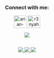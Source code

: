 <h3 align="center">Connect with me:</h3>
<p align="center">
 <a href="https://www.linkedin.com/in/arian-febrian/" target="blank"><img align="center"
      src="https://raw.githubusercontent.com/rahuldkjain/github-profile-readme-generator/master/src/images/icons/Social/linked-in-alt.svg"
      alt="arian-febrian" height="40" width="40" /></a>
  <a href="https://www.instagram.com/r3nyah_" target="blank"><img align="center"
      src="https://raw.githubusercontent.com/rahuldkjain/github-profile-readme-generator/master/src/images/icons/Social/instagram.svg"
      alt="r3nyahphelia" height="40" width="40" /></a>
      </p>

<p align="center">
<img src="https://visitor-badge.glitch.me/badge?page_id=r3nyah">
 </p>
 <br>


<div align="center"> 
  <a href="https://github.com/r3nyah">
  <img src="https://github-profile-summary-cards.vercel.app/api/cards/repos-per-language?username=r3nyah&theme=monokai"/>
  <img src="https://github-profile-summary-cards.vercel.app/api/cards/most-commit-language?username=r3nyah&theme=monokai"/>
  <img src="https://activity-graph.herokuapp.com/graph?username=r3nyah&theme=monokai"/>
</div>

<!--![r3nyah](https://github-readme-stats.vercel.app/api/top-langs/?username=r3nyah&theme=dark&show_icons=true&hide_border=true&text_color=fff&bg_color=151B23)-->
<!--![r3nyah](https://github-profile-summary-cards.vercel.app/api/cards/repos-per-language?username=r3nyah&theme=monokai)
![r3nyah](https://github-profile-summary-cards.vercel.app/api/cards/most-commit-language?username=r3nyah&theme=monokai)-->
<!-- ![r3nyah](https://github-readme-stats.vercel.app/api?username=r3nyah&show_icons=true&theme=monokai)
<img src="https://github-readme-streak-stats.herokuapp.com/?user=r3nyah&theme=monokai"/> -->
<!--![r3nyah](https://activity-graph.herokuapp.com/graph?username=r3nyah&theme=monokai)-->

<br>
<!--![r3nyah](https://github-readme-stats.vercel.app/api/top-langs/?username=r3nyah&theme=dark&show_icons=true&hide_border=true&text_color=fff&bg_color=151B23)-->

<!---
ariannnnnnn/ariannnnnnn is a ✨ special ✨ repository because its `README.md` (this file) appears on your GitHub profile.
You can click the Preview link to take a look at your changes.
--->
